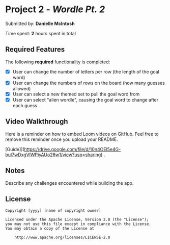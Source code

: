 # Project 2 - *Wordle Pt. 2*

Submitted by: **Danielle McIntosh**

Time spent: **2** hours spent in total

## Required Features

The following **required** functionality is completed:

- [X] User can change the number of letters per row (the length of the goal word)
- [X] User can change the numbers of rows on the board (how many guesses allowed)
- [X] User can select a new themed set to pull the goal word from
- [X] User can select "alien wordle", causing the goal word to change after each guess

## Video Walkthrough

Here is a reminder on how to embed Loom videos on GitHub. Feel free to remove this reminder once you upload your README. 

[Guide]](https://drive.google.com/file/d/10n4OEl5e4G-bul7wDxgVIWPiyAUo26w1/view?usp=sharing) .

## Notes

Describe any challenges encountered while building the app.

## License

    Copyright [yyyy] [name of copyright owner]

    Licensed under the Apache License, Version 2.0 (the "License");
    you may not use this file except in compliance with the License.
    You may obtain a copy of the License at

        http://www.apache.org/licenses/LICENSE-2.0
